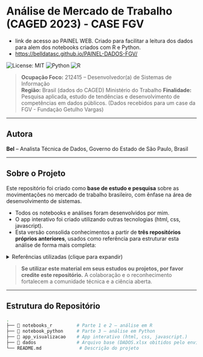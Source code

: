 # Análise de Mercado de Trabalho (CAGED 2023) - CASE FGV

- link de acesso ao PAINEL WEB. Criado para facilitar a leitura dos dados para alem dos notebooks criados com R e Python.
- https://belldatasc.github.io/PAINEL-DADOS-FGV/

![License: MIT](https://img.shields.io/badge/License-MIT-green.svg)
![Python](https://img.shields.io/badge/Made%20with-Python-blue)
![R](https://img.shields.io/badge/Also%20uses-R-blueviolet)

> **Ocupação Foco:** 212415 – Desenvolvedor(a) de Sistemas de Informação  
> **Região:** Brasil (dados do CAGED) Ministério do Trabalho
> **Finalidade:** Pesquisa aplicada, estudo de tendências e desenvolvimento de competências em dados públicos. (Dados recebidos para um case da FGV - Fundação Getulho Vargas)

---

## Autora

**Bel** – Analista Técnica de Dados, Governo do Estado de São Paulo, Brasil

---

## Sobre o Projeto

Este repositório foi criado como **base de estudo e pesquisa** sobre as movimentações no mercado de trabalho brasileiro, com ênfase na área de desenvolvimento de sistemas.

- Todos os notebooks e análises foram desenvolvidos por mim.
- O app interativo foi criado utilizando outras tecnologias (html, css, javascript).
- Esta versão consolida conhecimentos a partir de **três repositórios próprios anteriores**, usados como referência para estruturar esta análise de forma mais completa:

<details>
<summary> Referências utilizadas (clique para expandir)</summary>

- [Repositório 1 – [Natural Language Processing with Disaster Tweets](https://github.com/bellDataSc/Natural-Language-Processing-with-Disaster-Tweets)]  
- [Repositório 2 – [JavaScript-com-Integracao-Python](https://github.com/bellDataSc/JavaScript-com-Integracao-Python)]  
- [Repositório 3 – [Análise e Exploração do ULID25k Dataset](https://github.com/bellDataSc/Analise-e-Exploracao-do-ULID25k-Dataset)]  

</details>

> **Se utilizar este material em seus estudos ou projetos, por favor credite este repositório.** A colaboração e o reconhecimento fortalecem a comunidade técnica e a ciência aberta. 

---

## Estrutura do Repositório

```bash
.
├── 📁 notebooks_r         # Parte 1 e 2 – análise em R
├── 📁 notebook_python     # Parte 3 – análise em Python
├── 📁 app_visualizacao    # App interativo (html, css, javascript.)
├── 📁 dados               # Arquivo base (DADOS.xlsx obitidos pelo envio do case da FGV)
└── README.md              # Descrição do projeto
